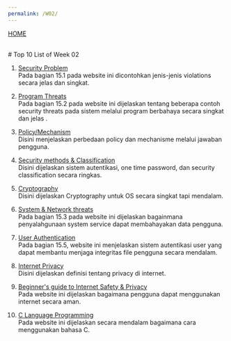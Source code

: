 ```yaml
---
permalink: /W02/
---
```

[HOME](../)

<br>
# Top 10 List of Week 02

1. [Security Problem](https://www.cs.uic.edu/~jbell/CourseNotes/OperatingSystems/15_Security.html)<br>
Pada bagian 15.1 pada website ini dicontohkan jenis-jenis violations secara jelas dan singkat.

2. [Program Threats](https://www.cs.uic.edu/~jbell/CourseNotes/OperatingSystems/15_Security.html)<br>
Pada bagian 15.2 pada website ini dijelaskan tentang beberapa contoh security threats pada sistem melalui program berbahaya secara singkat dan jelas
. 
3. [Policy/Mechanism](https://softwareengineering.stackexchange.com/questions/402583/what-is-separation-between-policy-and-mechanism)<br>
Disini menjelaskan perbedaan policy dan mechanisme melalui jawaban pengguna.

4. [Security methods & Classification](https://www.tutorialspoint.com/operating_system/os_security.htm)<br>
Disini dijelaskan sistem autentikasi, one time password, dan security classification secara ringkas.

5. [Cryptography](https://www.cs.uic.edu/~jbell/CourseNotes/OperatingSystems/15_Security.html)<br>
Disini dijelaskan Cryptography untuk OS secara singkat tapi mendalam.

6. [System & Network threats](https://www.cs.uic.edu/~jbell/CourseNotes/OperatingSystems/15_Security.html)<br>
Pada bagian 15.3 pada website ini dijelaskan bagainmana penyalahgunaan system service dapat membahayakan data pengguna.

7. [User Authentication](https://www.cs.uic.edu/~jbell/CourseNotes/OperatingSystems/15_Security.html)<br>
Pada bagian 15.5, website ini menjelaskan sistem autentikasi user yang dapat membantu menjaga integritas file pengguna secara mendalam.

8. [Internet Privacy](https://en.wikipedia.org/wiki/Internet_privacy)<br>
Disini dijelaskan definisi tentang privacy di internet.

9. [Beginner's guide to Internet Safety & Privacy](https://choosetoencrypt.com/privacy/complete-beginners-guide-to-internet-safety-privacy/)<br>
Pada website ini dijelaskan bagaimana pengguna dapat menggunakan internet secara aman.

10. [C Language Programming](https://www.w3schools.in/c-tutorial/)<br>
Pada website ini dijelaskan secara mendalam bagaimana cara menggunakan bahasa C.